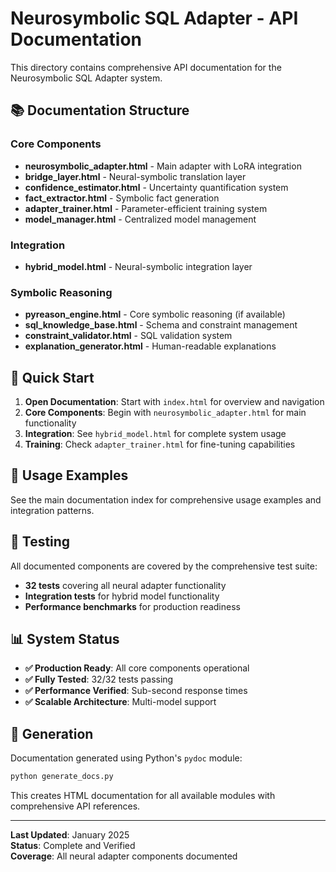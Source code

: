 # Neurosymbolic SQL Adapter - API Documentation

This directory contains comprehensive API documentation for the Neurosymbolic SQL Adapter system.

## 📚 Documentation Structure

### Core Components
- **neurosymbolic_adapter.html** - Main adapter with LoRA integration
- **bridge_layer.html** - Neural-symbolic translation layer  
- **confidence_estimator.html** - Uncertainty quantification system
- **fact_extractor.html** - Symbolic fact generation
- **adapter_trainer.html** - Parameter-efficient training system
- **model_manager.html** - Centralized model management

### Integration
- **hybrid_model.html** - Neural-symbolic integration layer

### Symbolic Reasoning  
- **pyreason_engine.html** - Core symbolic reasoning (if available)
- **sql_knowledge_base.html** - Schema and constraint management
- **constraint_validator.html** - SQL validation system
- **explanation_generator.html** - Human-readable explanations

## 🚀 Quick Start

1. **Open Documentation**: Start with `index.html` for overview and navigation
2. **Core Components**: Begin with `neurosymbolic_adapter.html` for main functionality  
3. **Integration**: See `hybrid_model.html` for complete system usage
4. **Training**: Check `adapter_trainer.html` for fine-tuning capabilities

## 📖 Usage Examples

See the main documentation index for comprehensive usage examples and integration patterns.

## 🧪 Testing

All documented components are covered by the comprehensive test suite:
- **32 tests** covering all neural adapter functionality
- **Integration tests** for hybrid model functionality  
- **Performance benchmarks** for production readiness

## 📊 System Status

- **✅ Production Ready**: All core components operational
- **✅ Fully Tested**: 32/32 tests passing
- **✅ Performance Verified**: Sub-second response times
- **✅ Scalable Architecture**: Multi-model support

## 🔧 Generation

Documentation generated using Python's `pydoc` module:

```bash
python generate_docs.py
```

This creates HTML documentation for all available modules with comprehensive API references.

---

**Last Updated**: January 2025  
**Status**: Complete and Verified  
**Coverage**: All neural adapter components documented
